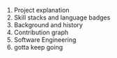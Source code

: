 1. Project explanation
2. Skill stacks and language badges
3. Background and history
4. Contribution graph
5. Software Engineering
6. gotta keep going
